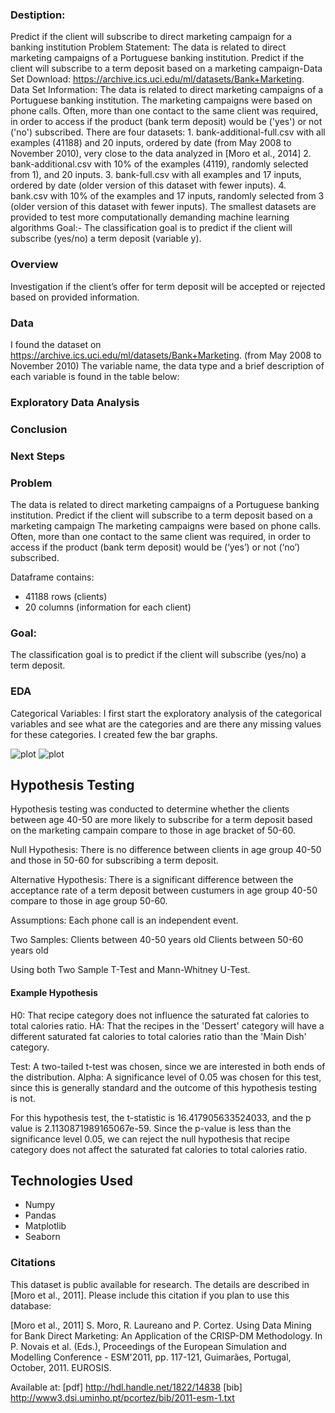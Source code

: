 ### Destiption:
Predict if the client will subscribe to direct marketing campaign for a banking institution Problem Statement: The data is related to direct marketing campaigns of a Portuguese banking institution. Predict if the client will subscribe to a term deposit based on a marketing campaign-Data Set Download: https://archive.ics.uci.edu/ml/datasets/Bank+Marketing. Data Set Information: The data is related to direct marketing campaigns of a Portuguese banking institution. The marketing campaigns were based on phone calls. Often, more than one contact to the same client was required, in order to access if the product (bank term deposit) would be ('yes') or not ('no') subscribed. There are four datasets: 1. bank-additional-full.csv with all examples (41188) and 20 inputs, ordered by date (from May 2008 to November 2010), very close to the data analyzed in [Moro et al., 2014] 2. bank-additional.csv with 10% of the examples (4119), randomly selected from 1), and 20 inputs. 3. bank-full.csv with all examples and 17 inputs, ordered by date (older version of this dataset with fewer inputs). 4. bank.csv with 10% of the examples and 17 inputs, randomly selected from 3 (older version of this dataset with fewer inputs). The smallest datasets are provided to test more computationally demanding machine learning algorithms Goal:- The classification goal is to predict if the client will subscribe (yes/no) a term deposit (variable y).

### Overview
Investigation if the client’s offer for term deposit will be accepted or rejected based on provided information.

### Data
I found the dataset on https://archive.ics.uci.edu/ml/datasets/Bank+Marketing. (from May 2008 to November 2010)
The variable name, the data type and a brief description of each variable is found in the table below:

### Exploratory Data Analysis
### Conclusion
### Next Steps




### Problem

The data is related to direct marketing campaigns of a Portuguese banking institution. Predict if the client will subscribe to a term deposit based on a marketing campaign
The marketing campaigns were based on phone calls. Often, more than one contact to the same client was required, in order to access if the product (bank term deposit) would be (‘yes’) or not (‘no’) subscribed.

Dataframe contains:
* 41188 rows (clients)
* 20 columns (information for each client)


### Goal:
The classification goal is to predict if the client will subscribe (yes/no) a term deposit.

### EDA

Categorical Variables:
I first start the exploratory analysis of the categorical variables and see what are the categories and are there any missing values for these categories. I created few the bar graphs.

![plot](/Users/stevalang/Galvanize/0002_capstones/capstone1/accept_reject_bank_offer/images/hist_num_cols.png)
![plot](/Users/stevalang/Galvanize/0002_capstones/capstone1/accept_reject_bank_offer/images/age_frequency.png)





## Hypothesis Testing
Hypothesis testing was conducted to determine whether the clients between age 40-50 are more likely to subscribe for a term deposit based on the marketing campain compare to those in age bracket of 50-60.

Null Hypothesis: There is no difference between clients in age group 40-50 and those in 50-60 for subscribing a term deposit.

Alternative Hypothesis: There is a significant difference between the acceptance rate of a term deposit between custumers in age group 40-50 compare to those in age group 50-60.

Assumptions:
Each phone call is an independent event.

Two Samples:
Clients between 40-50 years old
Clients between 50-60 years old


Using both Two Sample T-Test and Mann-Whitney U-Test.

#### Example Hypothesis

H0: That recipe category does not influence the saturated fat calories to total calories ratio.
HA: That the recipes in the 'Dessert' category will have a different saturated fat calories to total calories ratio than the 'Main Dish' category.

Test: A two-tailed t-test was chosen, since we are interested in both ends of the distribution.
Alpha: A significance level of 0.05 was chosen for this test, since this is generally standard and the outcome of this hypothesis testing is not.


For this hypothesis test, the t-statistic is 16.417905633524033, and the p value is 2.1130871989165067e-59.
Since the p-value is less than the significance level 0.05, we can reject the null hypothesis that recipe category does not affect the saturated fat calories to total calories ratio.



## Technologies Used
* Numpy
* Pandas
* Matplotlib
* Seaborn


### Citations
This dataset is public available for research. The details are described in [Moro et al., 2011].
  Please include this citation if you plan to use this database:

  [Moro et al., 2011] S. Moro, R. Laureano and P. Cortez. Using Data Mining for Bank Direct Marketing: An Application of the CRISP-DM Methodology.
  In P. Novais et al. (Eds.), Proceedings of the European Simulation and Modelling Conference - ESM'2011, pp. 117-121, Guimarães, Portugal, October, 2011. EUROSIS.

  Available at: [pdf] http://hdl.handle.net/1822/14838
                [bib] http://www3.dsi.uminho.pt/pcortez/bib/2011-esm-1.txt